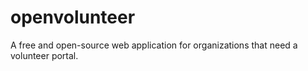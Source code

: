# openvolunteer
A free and open-source web application for organizations that need a volunteer portal.
